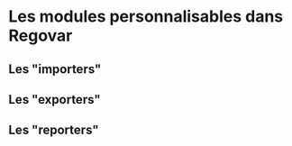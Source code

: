 # Les modules personnalisables dans Regovar

## Les "importers"


## Les "exporters"


## Les "reporters"

